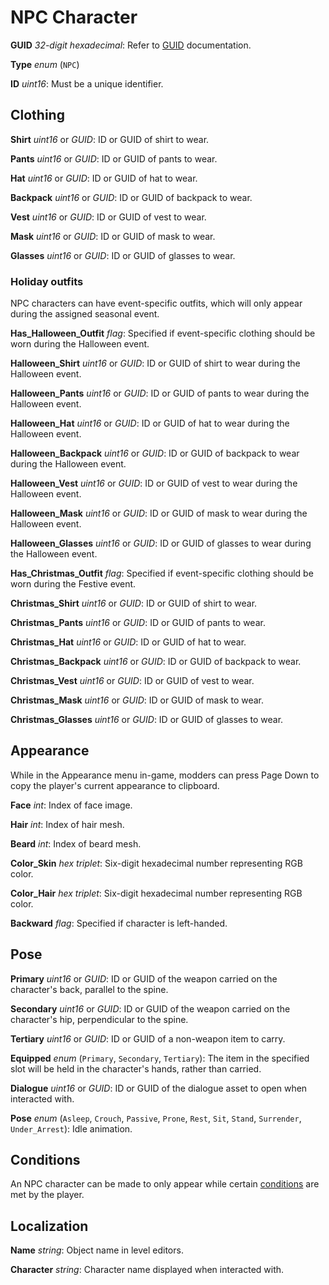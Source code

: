 NPC Character
=============

**GUID** *32-digit hexadecimal*: Refer to [GUID](/GUID.md) documentation.

**Type** *enum* (`NPC`)

**ID** *uint16*: Must be a unique identifier.

Clothing
--------

**Shirt** *uint16* or *GUID*: ID or GUID of shirt to wear.

**Pants** *uint16* or *GUID*: ID or GUID of pants to wear.

**Hat** *uint16* or *GUID*: ID or GUID of hat to wear.

**Backpack** *uint16* or *GUID*: ID or GUID of backpack to wear.

**Vest** *uint16* or *GUID*: ID or GUID of vest to wear.

**Mask** *uint16* or *GUID*: ID or GUID of mask to wear.

**Glasses** *uint16* or *GUID*: ID or GUID of glasses to wear.

### Holiday outfits

NPC characters can have event-specific outfits, which will only appear during the assigned seasonal event.

**Has_Halloween_Outfit** *flag*: Specified if event-specific clothing should be worn during the Halloween event.

**Halloween_Shirt** *uint16* or *GUID*: ID or GUID of shirt to wear during the Halloween event.

**Halloween_Pants** *uint16* or *GUID*: ID or GUID of pants to wear during the Halloween event.

**Halloween_Hat** *uint16* or *GUID*: ID or GUID of hat to wear during the Halloween event.

**Halloween_Backpack** *uint16* or *GUID*: ID or GUID of backpack to wear during the Halloween event.

**Halloween_Vest** *uint16* or *GUID*: ID or GUID of vest to wear during the Halloween event.

**Halloween_Mask** *uint16* or *GUID*: ID or GUID of mask to wear during the Halloween event.

**Halloween_Glasses** *uint16* or *GUID*: ID or GUID of glasses to wear during the Halloween event.

**Has_Christmas_Outfit** *flag*: Specified if event-specific clothing should be worn during the Festive event.

**Christmas_Shirt** *uint16* or *GUID*: ID or GUID of shirt to wear.

**Christmas_Pants** *uint16* or *GUID*: ID or GUID of pants to wear.

**Christmas_Hat** *uint16* or *GUID*: ID or GUID of hat to wear.

**Christmas_Backpack** *uint16* or *GUID*: ID or GUID of backpack to wear.

**Christmas_Vest** *uint16* or *GUID*: ID or GUID of vest to wear.

**Christmas_Mask** *uint16* or *GUID*: ID or GUID of mask to wear.

**Christmas_Glasses** *uint16* or *GUID*: ID or GUID of glasses to wear.

Appearance
----------

While in the Appearance menu in-game, modders can press Page Down to copy the player's current appearance to clipboard.

**Face** *int*: Index of face image.

**Hair** *int*: Index of hair mesh.

**Beard** *int*: Index of beard mesh.

**Color_Skin** *hex triplet*: Six-digit hexadecimal number representing RGB color.

**Color_Hair** *hex triplet*: Six-digit hexadecimal number representing RGB color.

**Backward** *flag*: Specified if character is left-handed.

Pose
----

**Primary** *uint16* or *GUID*: ID or GUID of the weapon carried on the character's back, parallel to the spine.

**Secondary** *uint16* or *GUID*: ID or GUID of the weapon carried on the character's hip, perpendicular to the spine.

**Tertiary** *uint16* or *GUID*: ID or GUID of a non-weapon item to carry.

**Equipped** *enum* (`Primary`, `Secondary`, `Tertiary`): The item in the specified slot will be held in the character's hands, rather than carried.

**Dialogue** *uint16* or *GUID*: ID or GUID of the dialogue asset to open when interacted with.

**Pose** *enum* (`Asleep`, `Crouch`, `Passive`, `Prone`, `Rest`, `Sit`, `Stand`, `Surrender`, `Under_Arrest`): Idle animation.

Conditions
----------

An NPC character can be made to only appear while certain [conditions](/NPCAsset/Conditions.md) are met by the player.

Localization
------------

**Name** *string*: Object name in level editors.

**Character** *string*: Character name displayed when interacted with. 

